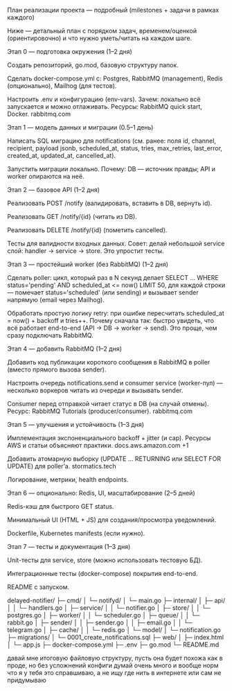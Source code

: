 План реализации проекта — подробный (milestones + задачи в рамках каждого)

Ниже — детальный план с порядком задач, временем/оценкой (ориентировочно) и что нужно уметь/читать на каждом шаге.

Этап 0 — подготовка окружения (1–2 дня)

Создать репозиторий, go.mod, базовую структуру папок.

Сделать docker-compose.yml c: Postgres, RabbitMQ (management), Redis (опционально), Mailhog (для тестов).

Настроить .env и конфигурацию (env-vars).
Зачем: локально всё запускается и можно отлаживать.
Ресурсы: RabbitMQ quick start, Docker. 
rabbitmq.com

Этап 1 — модель данных и миграции (0.5–1 день)

Написать SQL миграцию для notifications (см. ранее: поля id, channel, recipient, payload jsonb, scheduled_at, status, tries, max_retries, last_error, created_at, updated_at, cancelled_at).

Запустить миграции локально.
Почему: DB — источник правды; API и worker опираются на неё.

Этап 2 — базовое API (1–2 дня)

Реализовать POST /notify (валидировать, вставить в DB, вернуть id).

Реализовать GET /notify/{id} (читать из DB).

Реализовать DELETE /notify/{id} (пометить cancelled).

Тесты для валидности входных данных.
Совет: делай небольшой service слой: handler -> service -> store. Это упростит тесты.

Этап 3 — простейший worker (без RabbitMQ) (1–2 дня)

Сделать poller: цикл, который раз в N секунд делает SELECT ... WHERE status='pending' AND scheduled_at <= now() LIMIT 50, для каждой строки — помечает status='scheduled' (или sending) и вызывает sender напрямую (email через Mailhog).

Обработать простую логику retry: при ошибке пересчитать scheduled_at = now() + backoff и tries++.
Почему сначала так: быстро увидеть, что всё работает end-to-end (API -> DB -> worker -> send). Это проще, чем сразу подключать RabbitMQ.

Этап 4 — добавить RabbitMQ (1–2 дня)

Добавить код публикации короткого сообщения в RabbitMQ в poller (вместо прямого вызова sender).

Настроить очередь notifications.send и consumer service (worker-пул) — несколько воркеров читать из очереди и вызывать sender.

Consumer перед отправкой читает статус в DB (на случай отмены).
Ресурс: RabbitMQ Tutorials (producer/consumer). 
rabbitmq.com

Этап 5 — улучшения и устойчивость (1–3 дня)

Имплементация экспоненциального backoff + jitter (и cap). Ресурсы AWS и статьи объясняют практики. 
docs.aws.amazon.com
+1

Добавить атомарную выборку (UPDATE ... RETURNING или SELECT FOR UPDATE) для poller’а. 
stormatics.tech

Логирование, метрики, health endpoints.

Этап 6 — опционально: Redis, UI, масштабирование (2–5 дней)

Redis-кэш для быстрого GET status.

Минимальный UI (HTML + JS) для создания/просмотра уведомлений.

Dockerfile, Kubernetes manifests (если нужно).

Этап 7 — тесты и документация (1–3 дня)

Unit-тесты для service, store (можно использовать тестовую БД).

Интеграционные тесты (docker-compose) покрытия end-to-end.

README с запуском.

delayed-notifier/
├─ cmd/
│  └─ notifyd/
│     └─ main.go
├─ internal/
│  ├─ api/
│  │  └─ handlers.go
│  ├─ service/
│  │  └─ notifier.go
│  ├─ store/
│  │  └─ postgres.go
│  ├─ worker/
│  │  └─ scheduler.go
│  ├─ queue/
│  │  └─ rabbit.go
│  ├─ sender/
│  │  ├─ sender.go
│  │  ├─ email.go
│  │  └─ telegram.go
│  ├─ cache/
│  │  └─ redis.go
│  └─ model/
│     └─ notification.go
├─ migrations/
│  └─ 0001_create_notifications.sql
├─ web/
│  ├─ index.html
│  └─ app.js
├─ docker-compose.yml
├─ .env
├─ go.mod
└─ README.md


давай мне итоговую файловую структуру, пусть она будет похожа как в проде, но без усложнений
конфиги 
думай очень много 
и вообще норм что я у тебя это справшиваю, а не ищу где нить в интернете или сам не придумываю